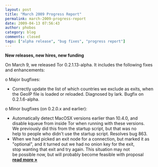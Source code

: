 ```yaml
---
layout: post
title: "March 2009 Progress Report"
permalink: march-2009-progress-report
date: 2009-04-13 07:56:43
author: phobos
category: blog
comments: closed
tags: ["alpha release", "bug fixes", "progress report"]
---
```


**New releases, new hires, new funding**

On March 9, we released Tor 0.2.1.13-alpha. It includes the following fixes and enhancements:

o Major bugfixes:  
 - Correctly update the list of which countries we exclude as exits, when the GeoIP file is loaded or reloaded. Diagnosed by lark. Bugfix on 0.2.1.6-alpha.

o Minor bugfixes (on 0.2.0.x and earlier):  
 - Automatically detect MacOSX versions earlier than 10.4.0, and  
 disable kqueue from inside Tor when running with these versions.  
 We previously did this from the startup script, but that was no  
 help to people who didn't use the startup script. Resolves bug 863.  
 - When we had picked an exit node for a connection, but marked it as  
 "optional", and it turned out we had no onion key for the exit,  
 stop wanting that exit and try again. This situation may not  
 be possible now, but will probably become feasible with proposal [**read more »**](https://blog.torproject.org/blog/march-2009-progress-report)
